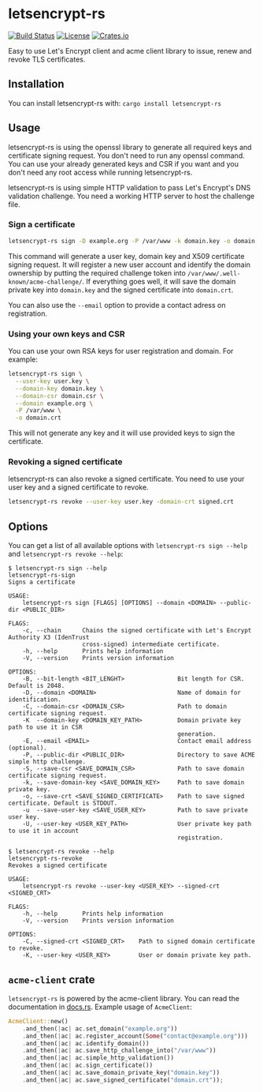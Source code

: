 # letsencrypt-rs

[![Build Status](https://secure.travis-ci.org/onur/letsencrypt-rs.svg?branch=master)](https://travis-ci.org/onur/letsencrypt-rs)
[![License](https://img.shields.io/badge/license-MIT-blue.svg)](https://raw.githubusercontent.com/onur/letsencrypt-rs/master/LICENSE)
[![Crates.io](https://img.shields.io/crates/v/letsencrypt-rs.svg)](https://crates.io/crates/letsencrypt-rs)

Easy to use Let's Encrypt client and acme client library to issue, renew and
revoke TLS certificates.

## Installation

You can install letsencrypt-rs with:
`cargo install letsencrypt-rs`


## Usage

letsencrypt-rs is using the openssl library to generate all required keys
and certificate signing request. You don't need to run any openssl command.
You can use your already generated keys and CSR if you want and you don't need
any root access while running letsencrypt-rs.

letsencrypt-rs is using simple HTTP validation to pass Let's Encrypt's DNS
validation challenge. You need a working HTTP server to host the challenge file.


### Sign a certificate

```sh
letsencrypt-rs sign -D example.org -P /var/www -k domain.key -o domain.crt
```

This command will generate a user key, domain key and X509 certificate signing
request. It will register a new user account and identify the domain ownership
by putting the required challenge token into `/var/www/.well-known/acme-challenge/`.
If everything goes well, it will save the domain private key into `domain.key`
and the signed certificate into `domain.crt`.

You can also use the `--email` option to provide a contact adress on registration.



### Using your own keys and CSR

You can use your own RSA keys for user registration and domain. For example:

```sh
letsencrypt-rs sign \
  --user-key user.key \
  --domain-key domain.key \
  --domain-csr domain.csr \
  --domain example.org \
  -P /var/www \
  -o domain.crt
```

This will not generate any key and it will use provided keys to sign
the certificate.


### Revoking a signed certificate

letsencrypt-rs can also revoke a signed certificate. You need to use your
user key and a signed certificate to revoke.

```sh
letsencrypt-rs revoke --user-key user.key -domain-crt signed.crt
```


## Options

You can get a list of all available options with `letsencrypt-rs sign --help`
and `letsencrypt-rs revoke --help`:

```
$ letsencrypt-rs sign --help
letsencrypt-rs-sign 
Signs a certificate

USAGE:
    letsencrypt-rs sign [FLAGS] [OPTIONS] --domain <DOMAIN> --public-dir <PUBLIC_DIR>

FLAGS:
    -c, --chain      Chains the signed certificate with Let's Encrypt Authority X3 (IdenTrust
                     cross-signed) intermediate certificate.
    -h, --help       Prints help information
    -V, --version    Prints version information

OPTIONS:
    -B, --bit-length <BIT_LENGHT>               Bit length for CSR. Default is 2048.
    -D, --domain <DOMAIN>                       Name of domain for identification.
    -C, --domain-csr <DOMAIN_CSR>               Path to domain certificate signing request.
    -K  --domain-key <DOMAIN_KEY_PATH>          Domain private key path to use it in CSR
                                                generation.
    -E, --email <EMAIL>                         Contact email address (optional).
    -P, --public-dir <PUBLIC_DIR>               Directory to save ACME simple http challenge.
    -S, --save-csr <SAVE_DOMAIN_CSR>            Path to save domain certificate signing request.
    -k, --save-domain-key <SAVE_DOMAIN_KEY>     Path to save domain private key.
    -o, --save-crt <SAVE_SIGNED_CERTIFICATE>    Path to save signed certificate. Default is STDOUT.
    -u  --save-user-key <SAVE_USER_KEY>         Path to save private user key.
    -U, --user-key <USER_KEY_PATH>              User private key path to use it in account
                                                registration.
```

```
$ letsencrypt-rs revoke --help
letsencrypt-rs-revoke 
Revokes a signed certificate

USAGE:
    letsencrypt-rs revoke --user-key <USER_KEY> --signed-crt <SIGNED_CRT>

FLAGS:
    -h, --help       Prints help information
    -V, --version    Prints version information

OPTIONS:
    -C, --signed-crt <SIGNED_CRT>    Path to signed domain certificate to revoke.
    -K, --user-key <USER_KEY>        User or domain private key path.
```


## `acme-client` crate

`letsencrypt-rs` is powered by the acme-client library. You can read the
documentation in [docs.rs](https://docs.rs/acme-client). Example usage of
`AcmeClient`:

```rust
AcmeClient::new()
    .and_then(|ac| ac.set_domain("example.org"))
    .and_then(|ac| ac.register_account(Some("contact@example.org")))
    .and_then(|ac| ac.identify_domain())
    .and_then(|ac| ac.save_http_challenge_into("/var/www"))
    .and_then(|ac| ac.simple_http_validation())
    .and_then(|ac| ac.sign_certificate())
    .and_then(|ac| ac.save_domain_private_key("domain.key"))
    .and_then(|ac| ac.save_signed_certificate("domain.crt"));
```

